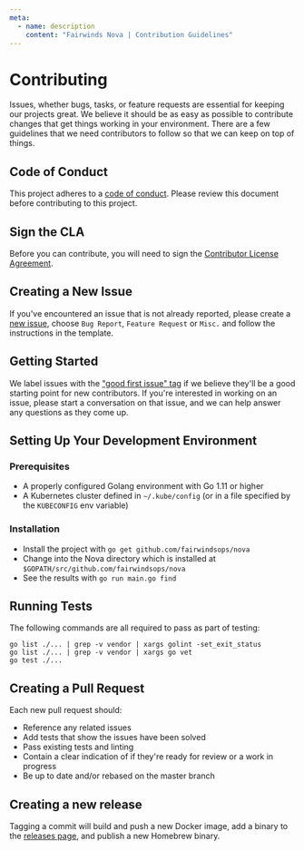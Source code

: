 ```yaml
---
meta:
  - name: description
    content: "Fairwinds Nova | Contribution Guidelines"
---
```

# Contributing

Issues, whether bugs, tasks, or feature requests are essential for keeping our projects great.
We believe it should be as easy as possible to contribute changes that get things working in your environment.
There are a few guidelines that we need contributors to follow so that we can keep on top of things.

## Code of Conduct

This project adheres to a [code of conduct](/contributing/code-of-conduct). Please review this document before contributing to this project.

## Sign the CLA
Before you can contribute, you will need to sign the [Contributor License Agreement](https://cla-assistant.io/fairwindsops/nova).

## Creating a New Issue

If you've encountered an issue that is not already reported, please create a [new issue](https://github.com/FairwindsOps/nova/issues), choose `Bug Report`, `Feature Request` or `Misc.` and follow the instructions in the template. 

## Getting Started

We label issues with the ["good first issue" tag](https://github.com/FairwindsOps/nova/issues?q=is%3Aissue+is%3Aopen+label%3A%22good+first+issue%22)
if we believe they'll be a good starting point for new contributors. If you're interested in working on an issue,
please start a conversation on that issue, and we can help answer any questions as they come up.

## Setting Up Your Development Environment
### Prerequisites
* A properly configured Golang environment with Go 1.11 or higher
* A Kubernetes cluster defined in `~/.kube/config` (or in a file specified by the `KUBECONFIG` env variable)

### Installation
* Install the project with `go get github.com/fairwindsops/nova`
* Change into the Nova directory which is installed at `$GOPATH/src/github.com/fairwindsops/nova`
* See the results with `go run main.go find`

## Running Tests

The following commands are all required to pass as part of testing:

```
go list ./... | grep -v vendor | xargs golint -set_exit_status
go list ./... | grep -v vendor | xargs go vet
go test ./...
```

## Creating a Pull Request

Each new pull request should:

- Reference any related issues
- Add tests that show the issues have been solved
- Pass existing tests and linting
- Contain a clear indication of if they're ready for review or a work in progress
- Be up to date and/or rebased on the master branch

## Creating a new release

Tagging a commit will build and push a new Docker image, add a binary to the
[releases page](https://github.com/FairwindsOps/nova/releases), and publish a new Homebrew binary.

